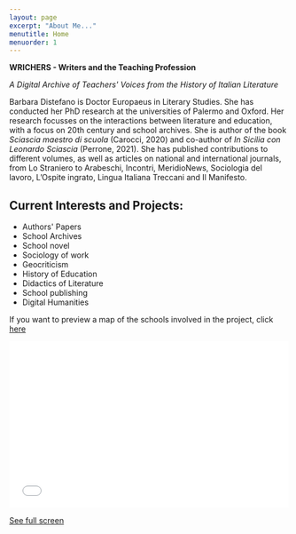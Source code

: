 ```yaml
---
layout: page
excerpt: "About Me..."
menutitle: Home
menuorder: 1
---
```

**WRICHERS - Writers and the Teaching Profession**

*A Digital Archive of Teachers' Voices from the History of Italian Literature*

Barbara Distefano is Doctor Europaeus in Literary Studies. She has conducted her PhD research at the universities of Palermo and Oxford. Her research focusses on the interactions between literature and education, with a focus on 20th century and school archives. She is author of the book *Sciascia maestro di scuola* (Carocci, 2020) and co-author of *In Sicilia con Leonardo Sciascia* (Perrone, 2021). She has published contributions to different volumes, as well as articles on national and international journals, from Lo Straniero to Arabeschi, Incontri, MeridioNews, Sociologia del lavoro, L’Ospite ingrato, Lingua Italiana Treccani and Il Manifesto.  



## Current Interests and Projects:

- Authors' Papers
- School Archives
- School novel
- Sociology of work
- Geocriticism
- History of Education
- Didactics of Literature
- School publishing
- Digital Humanities

If you want to preview a map of the schools involved in the project, click [here](http://u.osmfr.org/m/645628/)

<iframe width="100%" height="300px" frameborder="0" allowfullscreen src="//umap.openstreetmap.fr/ro/map/wwt_645628?scaleControl=true&miniMap=true&scrollWheelZoom=true&zoomControl=true&allowEdit=false&moreControl=true&searchControl=null&tilelayersControl=null&embedControl=null&datalayersControl=true&onLoadPanel=undefined&captionBar=false&datalayers=1858981#6/42.508/12.573"></iframe><p><a href="//umap.openstreetmap.fr/ro/map/wwt_645628">See full screen</a></p>

